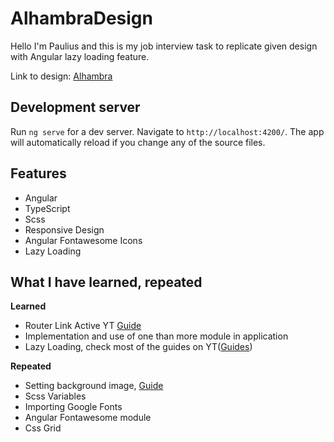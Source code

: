 # AlhambraDesign

Hello I'm Paulius and this is my job interview task to replicate given design with Angular lazy loading feature.

Link to design: [Alhambra](https://www.figma.com/file/aIhRe14jdDQsxpOTB80Qcf/Untitled?node-id=1%3A2)

## Development server

Run `ng serve` for a dev server. Navigate to `http://localhost:4200/`. The app will automatically reload if you change any of the source files.

## Features

- Angular
- TypeScript
- Scss
- Responsive Design
- Angular Fontawesome Icons
- Lazy Loading

## What I have learned, repeated

**Learned**

- Router Link Active YT [Guide](https://www.youtube.com/watch?v=Np3ULAMqwNo)
- Implementation and use of one than more module in application
- Lazy Loading, check most of the guides on YT([Guides](https://www.youtube.com/results?search_query=lazy+loading+angular+))

**Repeated**

- Setting background image, [Guide](https://youtu.be/33IinMVJf-M)
- Scss Variables
- Importing Google Fonts
- Angular Fontawesome module
- Css Grid
